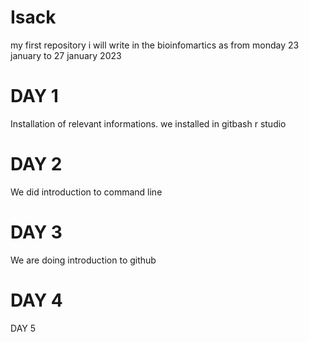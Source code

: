 # Isack
 my first repository
i will write in the bioinfomartics as from monday 23 january to 27 january 2023

# DAY 1
Installation of relevant informations. we installed in gitbash
r studio
# DAY 2
We did introduction to command line
# DAY 3
We are doing introduction to github
# DAY 4


DAY 5
